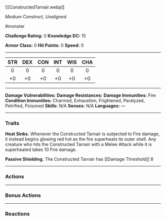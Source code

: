 ![[ConstructedTarnair.webp]]

*Medium Construct, Unaligned*

#monster

**Challenge Rating:** 0
**Knowledge DC:** 15

**Armor Class:** 0
**Hit Points:** 0
**Speed:** 0

---
STR | DEX | CON | INT | WIS | CHA
:--:|:---:|:---:|:---:|:---:|:---:
0   | 0   | 0   | 0   | 0   | 0 
+0  | +0  | +0  | +0  | +0  | +0  

---
**Damage Vulnerabilities:**
**Damage Resistances:**
**Damage Immunities:** Fire
**Condition Immunities:** Charmed, Exhaustion, Frightened, Paralyzed, Petrified, Poisoned
**Skills:** N/A
**Senses:** N/A
**Languages:** —

---
### **Traits**
**Heat Sinks.** Whenever the Constructed Tarnair is subjected to Fire damage, it instead begins glowing red hot as the fire superheats its outer shell. Any creature who hits the Constructed Tarnair with a Melee Attack while it is superheated takes 10 Fire damage.

**Passive Shielding.** The Constructed Tarnair has [[Damage Threshold]] 8

---
### **Actions**

---
### **Bonus Actions**

---
### **Reactions**